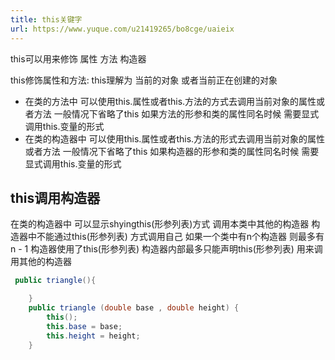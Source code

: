 ```yaml
---
title: this关键字
url: https://www.yuque.com/u21419265/bo8cge/uaieix
---
```


this可以用来修饰 属性 方法 构造器

this修饰属性和方法:
this理解为 当前的对象 或者当前正在创建的对象

- 在类的方法中 可以使用this.属性或者this.方法的方式去调用当前对象的属性或者方法 一般情况下省略了this 如果方法的形参和类的属性同名时候 需要显式调用this.变量的形式
- 在类的构造器中 可以使用this.属性或者this.方法的形式去调用当前对象的属性或者方法 一般情况下省略了this 如果构造器的形参和类的属性同名时候 需要显式调用this.变量的形式 <a name="xKgBG"></a>

## this调用构造器

在类的构造器中 可以显示shyingthis(形参列表)方式 调用本类中其他的构造器
构造器中不能通过this(形参列表) 方式调用自己
如果一个类中有n个构造器 则最多有n - 1 构造器使用了this(形参列表)
构造器内部最多只能声明this(形参列表) 用来调用其他的构造器

```java
 public triangle(){

    }
    public triangle (double base , double height) {
        this();
        this.base = base;
        this.height = height;
    }
```
